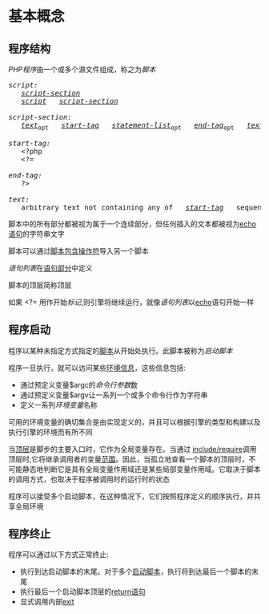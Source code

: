 # 基本概念
## 程序结构
*PHP程序*由一个或多个源文件组成，称之为*脚本*
<!-- GRAMMAR
script:
  script-section
  script script-section

script-section:
  text? start-tag statement-list? end-tag? text?

start-tag:
  '<?php'
  '<?='

end-tag:
  '?>'

text:
  "arbitrary text not containing any of" start-tag "sequences"
-->
<pre>
<i id="grammar-script">script:</i>
   <i><a href="#grammar-script-section">script-section</a></i>
   <i><a href="#grammar-script">script</a></i>   <i><a href="#grammar-script-section">script-section</a></i>

<i id="grammar-script-section">script-section:</i>
   <i><a href="#grammar-text">text</a></i><sub>opt</sub>   <i><a href="#grammar-start-tag">start-tag</a></i>   <i><a href="11-statements.md#grammar-statement-list">statement-list</a></i><sub>opt</sub>   <i><a href="#grammar-end-tag">end-tag</a></i><sub>opt</sub>   <i><a href="#grammar-text">text</a></i><sub>opt</sub>

<i id="grammar-start-tag">start-tag:</i>
   &lt;?php
   &lt;?=

<i id="grammar-end-tag">end-tag:</i>
   ?&gt;

<i id="grammar-text">text:</i>
   arbitrary text not containing any of   <i><a href="#grammar-start-tag">start-tag</a></i>   sequences
</pre>

脚本中的所有部分都被视为属于一个连续部分，但任何插入的文本都被视为[echo 语句](11-statements.md#the-echo-statement)的字符串文字

脚本可以通过[脚本包含操作符](10-expressions.md#script-inclusion-operators)导入另一个脚本

*语句列表*在[语句部分](11-statements.md#compound-statements)中定义

脚本的顶层简称顶层

如果 <?= 用作开始*标记*,则引擎将继续运行，就像*语句列表*以[echo](11-statements.md#the-echo-statement)语句开始一样

## 程序启动
程序以某种未指定方式指定的[脚本](#程序结构)从开始处执行。此脚本被称为*启动脚本*

程序一旦执行，就可以访问某些[环境信息](07-variables.md#predefined-variables)，这些信息包括:
- 通过预定义变量$argc的*命令行参数*数
- 通过预定义变量$argv让一系列一个或多个命令行作为字符串
- 定义一系列*环境变量*名称

可用的环境变量的确切集合是由实现定义的，并且可以根据引擎的类型和构建以及执行引擎的环境而有所不同

当[顶层](#程序结构)是脚步的主要入口时，它作为全局变量存在。当通过 [include/require](10-expressions.md#script-inclusion-operators)调用顶层时,它将继承调用者的变量[范围](#范围)。因此，当孤立地查看一个脚本的顶层时，不可能静态地判断它是具有全局变量作用域还是某些局部变量作用域。它取决于脚本的调用方式，也取决于程序被调用时的运行时的状态

程序可以接受多个启动脚本，在这种情况下，它们按照程序定义的顺序执行，并共享全局环境

## 程序终止
程序可以通过以下方式正常终止:
- 执行到达启动脚本的末尾。对于多个[启动脚本](#启动脚本)，执行将到达最后一个脚本的末尾
- 执行最后一个启动脚本顶层的[return语句](11-statements.md#the-return-statement)
- 显式调用内部[exit](10-expressions.md#exitdie)